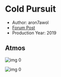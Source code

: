 # Cold Pursuit

* Author: aron7awol
* [Forum Post](https://www.avsforum.com/threads/bass-eq-for-filtered-movies.2995212/post-58006932)
* Production Year: 2019

## Atmos

![img 0](https://i.imgur.com/vOOAPTu.jpg)

![img 0](https://i.imgur.com/3kFgbMR.jpg)

